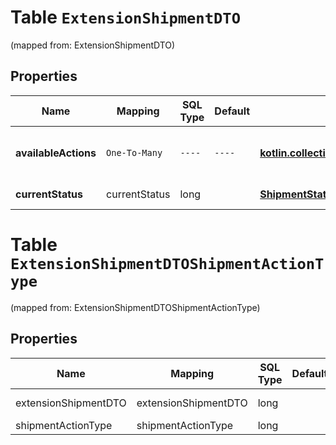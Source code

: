 
# Table `ExtensionShipmentDTO`
(mapped from: ExtensionShipmentDTO)

## Properties
Name | Mapping | SQL Type | Default | Type | Description | Notes
---- | ------- | -------- | ------- | ---- | ----------- | -----
**availableActions** | `One-To-Many` | `----` | `----`  | [**kotlin.collections.Set&lt;ShipmentActionType&gt;**](ShipmentActionType.md) | Доступные действия над отгрузкой. | 
**currentStatus** | currentStatus | long |  | [**ShipmentStatusChangeDTO**](ShipmentStatusChangeDTO.md) |  |  [optional] [foreignkey]


# **Table `ExtensionShipmentDTOShipmentActionType`**
(mapped from: ExtensionShipmentDTOShipmentActionType)

## Properties
Name | Mapping | SQL Type | Default | Type | Description | Notes
---- | ------- | -------- | ------- | ---- | ----------- | -----
extensionShipmentDTO | extensionShipmentDTO | long | | kotlin.Long | Primary Key | *one*
shipmentActionType | shipmentActionType | long | | kotlin.Long | Foreign Key | *many*





